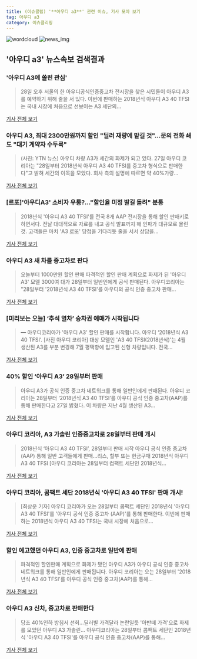 ```yaml
---
title: (이슈클립) '**아우디 a3**' 관련 이슈, 기사 모아 보기
tag: 아우디 a3
category: 이슈클리핑
---
```

![wordcloud](https://s3.ap-northeast-2.amazonaws.com/lyrics101-wordcloud/2018-08-28-1535430848.png)
![news_img](https://user-images.githubusercontent.com/42597476/44507050-1206f400-a6e4-11e8-8d98-7ffbfebb353f.png)
## **'**아우디 a3**'** 뉴스속보 검색결과
### '아우디 A3에 쏠린 관심'

>28일 오후 서울의 한 아우디공식인증중고차 전시장을 찾은 시민들이 아우디 A3를 예약하기 위해 줄을 서 있다. 이번에 판매하는 2018년식 아우디 A3 40 TFSI는 국내 시장에 처음으로 선보이는 A3 세단의...

<a href="http://news1.kr/photos/view/?3273374" target="_blank">기사 전체 보기</a>

### 아우디 A3, 최대 2300만원까지 할인 "딜러 재량에 맡길 것"…문의 전화 쇄도 "대기 계약자 수두룩"

>(사진: YTN 뉴스) 아우디 차량 A3가 세간의 화제가 되고 있다. 27일 아우디 코리아는 "28일부터 2018년식 아우디 A3 40 TFSI를 중고차 형식으로 판매한다"고 밝혀 세간의 이목을 모았다. 회사 측의 설명에 따르면 약 40%가량...

<a href="http://www.gwangnam.co.kr/read.php3?aid=1535424209302332159" target="_blank">기사 전체 보기</a>

### [르포]'아우디A3' 소비자 우롱?…"할인율 미정 발길 돌려" 분통

>2018년식 '아우디 A3 40 TFSI'를 전국 8개 AAP 전시장을 통해 할인 판매키로 하면서다. 전날 대대적으로 자료를 내고 공식 발표까지 해 인파가 대규모로 몰린 것. 고객들은 마치 'A3 로또' 당첨을 기다리듯 줄을 서서 상담을...

<a href="http://news.mt.co.kr/mtview.php?no=2018082811221002079" target="_blank">기사 전체 보기</a>

### 아우디 A3 새 차를 중고차로 판다

>오늘부터 1000만원 할인 판매 파격적인 할인 판매 계획으로 화제가 된 '아우디 A3' 모델 3000여 대가 28일부터 일반인에게 공식 판매된다. 아우디코리아는 "28일부터 '2018년식 A3 40 TFSI'를 아우디의 공식 인증 중고차 판매...

<a href="http://biz.chosun.com/site/data/html_dir/2018/08/27/2018082703644.html?utm_source=naver&utm_medium=original&utm_campaign=biz" target="_blank">기사 전체 보기</a>

### [미리보는 오늘] ‘추석 열차’ 승차권 예매가 시작됩니다

>━ 아우디코리아가 '아우디 A3' 할인 판매를 시작합니다. 아우디 ‘2018년식 A3 40 TFSI’. [사진 아우디 코리아] 대상 모델인 'A3 40 TFSI(2018년식)'는 4월 생산된 A3를 부분 변경해 7월 평택항에 입고된 신형 차량입니다. 전국...

<a href="http://news.joins.com/article/olink/22511330" target="_blank">기사 전체 보기</a>

### 40% 할인 ‘아우디 A3’ 28일부터 판매

>아우디 A3가 공식 인증 중고차 네트워크를 통해 일반인에게 판매된다. 아우디 코리아는 28일부터 ‘2018년식 A3 40 TFSI’를 아우디 공식 인증 중고차(AAP)를 통해 판매한다고 27일 밝혔다. 이 차량은 지난 4월 생산된 A3...

<a href="http://www.segye.com/content/html/2018/08/27/20180827005487.html?OutUrl=naver" target="_blank">기사 전체 보기</a>

### 아우디 코리아, A3 가솔린 인증중고차로 28일부터 판매 개시

>2018년식 ‘아우디 A3 40 TFSI’, 28일부터 판매 시작 아우디 공식 인증 중고차(AAP) 통해 일반 고객들에게 판매…리스, 할부 또는 현금구매 2018년식 아우디 A3 40 TFSI [아우디 코리아는 28일부터 컴팩트 세단인 2018년식...

<a href="http://view.asiae.co.kr/news/view.htm?idxno=2018082711041182579" target="_blank">기사 전체 보기</a>

### 아우디 코리아, 콤팩트 세단 2018년식 '아우디 A3 40 TFSI' 판매 개시!

>[최상운 기자] 아우디 코리아가 오는 28일부터 콤팩트 세단인 2018년식 '아우디 A3 40 TFSI'를 '아우디 공식 인증 중고차 (AAP)'를 통해 판매한다. 이번에 판매하는 2018년식 아우디 A3 40 TFSI는 국내 시장에 처음으로...

<a href="http://kr.aving.net/news/view.php?articleId=1411606&Branch_ID=kr&rssid=naver&mn_name=news" target="_blank">기사 전체 보기</a>

### 할인 예고했던 아우디 A3, 인증 중고차로 일반에 판매

>파격적인 할인판매 계획으로 화제가 됐던 아우디 A3가 아우디 공식 인증 중고차 네트워크를 통해 일반인에게 판매됩니다. 아우디 코리아는 오는 28일부터 '2018년식 A3 40 TFSI'를 아우디 공식 인증 중고차(AAP)를 통해...

<a href="http://news.kbs.co.kr/news/view.do?ncd=4029958&ref=A" target="_blank">기사 전체 보기</a>

### 아우디 A3 신차, 중고차로 판매한다

>당초 40%인하 방침서 선회…딜러별 가격달라 논란일듯 '아반떼 가격'으로 화제를 모았던 아우디 A3 가솔린... 아우디코리아는 28일부터 콤팩트 세단인 2018년식 '아우디 A3 40 TFSI'를 아우디 공식 인증 중고차(AAP)를 통해...

<a href="http://news.mk.co.kr/newsRead.php?year=2018&no=538182" target="_blank">기사 전체 보기</a>


